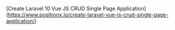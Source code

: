 
[Create Laravel 10 Vue JS CRUD Single Page Application] (https://www.positronx.io/create-laravel-vue-js-crud-single-page-application/)
